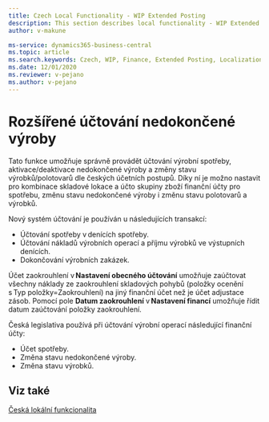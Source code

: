 ```yaml
---
title: Czech Local Functionality - WIP Extended Posting 
description: This section describes local functionality - WIP Extended Posting.
author: v-makune

ms-service: dynamics365-business-central
ms.topic: article
ms.search.keywords: Czech, WIP, Finance, Extended Posting, Localization, CZ
ms.date: 12/01/2020
ms.reviewer: v-pejano
ms.author: v-pejano
---
```



# Rozšířené účtování nedokončené výroby
 Tato funkce umožňuje správně provádět účtování výrobní spotřeby, aktivace/deaktivace nedokončené výroby a změny stavu výrobků/polotovarů dle českých účetních postupů. Díky ní je možno nastavit pro kombinace skladové lokace a účto skupiny zboží finanční účty pro spotřebu, změnu stavu nedokončené výroby i změnu stavu polotovarů a výrobků. 

Nový systém účtování je používán u následujících transakcí: 

- Účtování spotřeby v denících spotřeby.
- Účtování nákladů výrobních operací a příjmu výrobků ve výstupních denících. 
- Dokončování výrobních zakázek. 

Účet zaokrouhlení v **Nastavení obecného účtování** umožňuje zaúčtovat všechny náklady ze zaokrouhlení skladových pohybů (položky ocenění s Typ položky=Zaokrouhlení) na jiný finanční účet než je účet adjustace zásob. Pomocí pole **Datum zaokrouhlení** v **Nastavení financí** umožňuje řídit datum zaúčtování položky zaokrouhlení. 


Česká legislativa používá při účtování výrobní operací následující finanční účty: 

- Účet spotřeby.
- Změna stavu nedokončené výroby.
- Změna stavu výrobků. 

## Viz také

[Česká lokální funkcionalita](czech-local-functionality.md)  
